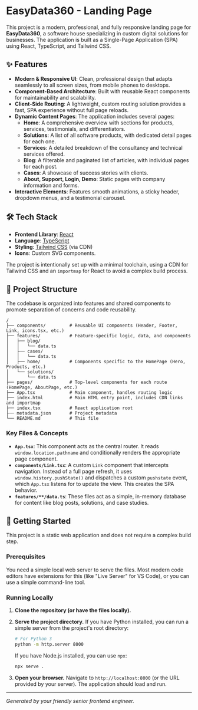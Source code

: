 # EasyData360 - Landing Page

This project is a modern, professional, and fully responsive landing page for **EasyData360**, a software house specializing in custom digital solutions for businesses. The application is built as a Single-Page Application (SPA) using React, TypeScript, and Tailwind CSS.

## ✨ Features

- **Modern & Responsive UI**: Clean, professional design that adapts seamlessly to all screen sizes, from mobile phones to desktops.
- **Component-Based Architecture**: Built with reusable React components for maintainability and scalability.
- **Client-Side Routing**: A lightweight, custom routing solution provides a fast, SPA experience without full page reloads.
- **Dynamic Content Pages**: The application includes several pages:
  - **Home**: A comprehensive overview with sections for products, services, testimonials, and differentiators.
  - **Solutions**: A list of all software products, with dedicated detail pages for each one.
  - **Services**: A detailed breakdown of the consultancy and technical services offered.
  - **Blog**: A filterable and paginated list of articles, with individual pages for each post.
  - **Cases**: A showcase of success stories with clients.
  - **About, Support, Login, Demo**: Static pages with company information and forms.
- **Interactive Elements**: Features smooth animations, a sticky header, dropdown menus, and a testimonial carousel.

## 🛠️ Tech Stack

- **Frontend Library**: [React](https://reactjs.org/)
- **Language**: [TypeScript](https://www.typescriptlang.org/)
- **Styling**: [Tailwind CSS](https://tailwindcss.com/) (via CDN)
- **Icons**: Custom SVG components.

The project is intentionally set up with a minimal toolchain, using a CDN for Tailwind CSS and an `importmap` for React to avoid a complex build process.

## 📁 Project Structure

The codebase is organized into features and shared components to promote separation of concerns and code reusability.

```
/
├── components/         # Reusable UI components (Header, Footer, Link, icons.tsx, etc.)
├── features/           # Feature-specific logic, data, and components
│   ├── blog/
│   │   └── data.ts
│   ├── cases/
│   │   └── data.ts
│   ├── home/           # Components specific to the HomePage (Hero, Products, etc.)
│   └── solutions/
│       └── data.ts
├── pages/              # Top-level components for each route (HomePage, AboutPage, etc.)
├── App.tsx             # Main component, handles routing logic
├── index.html          # Main HTML entry point, includes CDN links and importmap
├── index.tsx           # React application root
├── metadata.json       # Project metadata
└── README.md           # This file
```

### Key Files & Concepts

- **`App.tsx`**: This component acts as the central router. It reads `window.location.pathname` and conditionally renders the appropriate page component.
- **`components/Link.tsx`**: A custom `Link` component that intercepts navigation. Instead of a full page refresh, it uses `window.history.pushState()` and dispatches a custom `pushstate` event, which `App.tsx` listens for to update the view. This creates the SPA behavior.
- **`features/**/data.ts`**: These files act as a simple, in-memory database for content like blog posts, solutions, and case studies.

## 🚀 Getting Started

This project is a static web application and does not require a complex build step.

### Prerequisites

You need a simple local web server to serve the files. Most modern code editors have extensions for this (like "Live Server" for VS Code), or you can use a simple command-line tool.

### Running Locally

1.  **Clone the repository (or have the files locally).**

2.  **Serve the project directory.**
    If you have Python installed, you can run a simple server from the project's root directory:

    ```bash
    # For Python 3
    python -m http.server 8000
    ```

    If you have Node.js installed, you can use `npx`:
    ```bash
    npx serve .
    ```

3.  **Open your browser.**
    Navigate to `http://localhost:8000` (or the URL provided by your server). The application should load and run.

---
*Generated by your friendly senior frontend engineer.*
